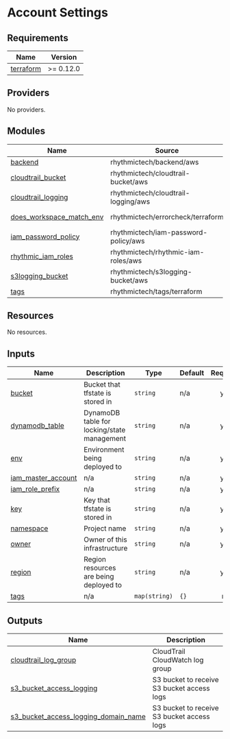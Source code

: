# Account Settings

<!-- BEGINNING OF PRE-COMMIT-TERRAFORM DOCS HOOK -->
## Requirements

| Name | Version |
|------|---------|
| <a name="requirement_terraform"></a> [terraform](#requirement\_terraform) | >= 0.12.0 |

## Providers

No providers.

## Modules

| Name | Source | Version |
|------|--------|---------|
| <a name="module_backend"></a> [backend](#module\_backend) | rhythmictech/backend/aws | 2.1.0 |
| <a name="module_cloudtrail_bucket"></a> [cloudtrail\_bucket](#module\_cloudtrail\_bucket) | rhythmictech/cloudtrail-bucket/aws | 1.2.0 |
| <a name="module_cloudtrail_logging"></a> [cloudtrail\_logging](#module\_cloudtrail\_logging) | rhythmictech/cloudtrail-logging/aws | 1.1.0 |
| <a name="module_does_workspace_match_env"></a> [does\_workspace\_match\_env](#module\_does\_workspace\_match\_env) | rhythmictech/errorcheck/terraform | ~> 1.0.0 |
| <a name="module_iam_password_policy"></a> [iam\_password\_policy](#module\_iam\_password\_policy) | rhythmictech/iam-password-policy/aws | 1.0.0 |
| <a name="module_rhythmic_iam_roles"></a> [rhythmic\_iam\_roles](#module\_rhythmic\_iam\_roles) | rhythmictech/rhythmic-iam-roles/aws | 1.1.0 |
| <a name="module_s3logging_bucket"></a> [s3logging\_bucket](#module\_s3logging\_bucket) | rhythmictech/s3logging-bucket/aws | 1.0.1 |
| <a name="module_tags"></a> [tags](#module\_tags) | rhythmictech/tags/terraform | 1.1.0 |

## Resources

No resources.

## Inputs

| Name | Description | Type | Default | Required |
|------|-------------|------|---------|:--------:|
| <a name="input_bucket"></a> [bucket](#input\_bucket) | Bucket that tfstate is stored in | `string` | n/a | yes |
| <a name="input_dynamodb_table"></a> [dynamodb\_table](#input\_dynamodb\_table) | DynamoDB table for locking/state management | `string` | n/a | yes |
| <a name="input_env"></a> [env](#input\_env) | Environment being deployed to | `string` | n/a | yes |
| <a name="input_iam_master_account"></a> [iam\_master\_account](#input\_iam\_master\_account) | n/a | `string` | n/a | yes |
| <a name="input_iam_role_prefix"></a> [iam\_role\_prefix](#input\_iam\_role\_prefix) | n/a | `string` | n/a | yes |
| <a name="input_key"></a> [key](#input\_key) | Key that tfstate is stored in | `string` | n/a | yes |
| <a name="input_namespace"></a> [namespace](#input\_namespace) | Project name | `string` | n/a | yes |
| <a name="input_owner"></a> [owner](#input\_owner) | Owner of this infrastructure | `string` | n/a | yes |
| <a name="input_region"></a> [region](#input\_region) | Region resources are being deployed to | `string` | n/a | yes |
| <a name="input_tags"></a> [tags](#input\_tags) | n/a | `map(string)` | `{}` | no |

## Outputs

| Name | Description |
|------|-------------|
| <a name="output_cloudtrail_log_group"></a> [cloudtrail\_log\_group](#output\_cloudtrail\_log\_group) | CloudTrail CloudWatch log group |
| <a name="output_s3_bucket_access_logging"></a> [s3\_bucket\_access\_logging](#output\_s3\_bucket\_access\_logging) | S3 bucket to receive S3 bucket access logs |
| <a name="output_s3_bucket_access_logging_domain_name"></a> [s3\_bucket\_access\_logging\_domain\_name](#output\_s3\_bucket\_access\_logging\_domain\_name) | S3 bucket to receive S3 bucket access logs |
<!-- END OF PRE-COMMIT-TERRAFORM DOCS HOOK -->
